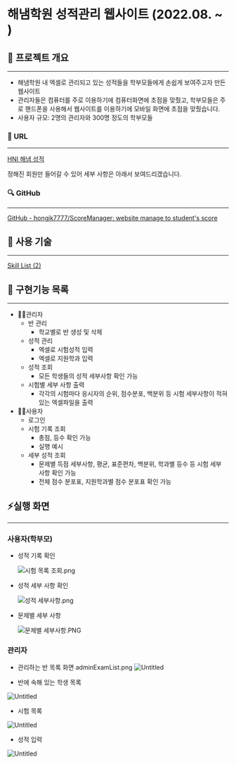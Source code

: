 # 해냄학원 성적관리 웹사이트 (2022.08. ~ )

## 📖 프로젝트 개요

---

- 해냄학원 내 엑셀로 관리되고 있는 성적들을 학부모들에게 손쉽게 보여주고자 만든 웹사이트
- 관리자들은 컴퓨터를 주로 이용하기에 컴퓨터화면에 초점을 맞췄고, 학부모들은 주로 핸드폰을 사용해서 웹사이트를 이용하기에 모바일 화면에 초점을 맞췄습니다.
- 사용자 규모: 2명의 관리자와 300명 정도의 학부모들

### **🔗** URL

---

[HNI 해냄 성적](http://www.doiteduscore.com)

정해진 회원만 들어갈 수 있어 
세부 사항은 아래서 보여드리겠습니다.

### 🔍 GitHub

---

[GitHub - hongjk7777/ScoreManager: website manage to student's score](https://github.com/hongjk7777/ScoreManager)

## 🔨 사용 기술

---

[Skill List (2)](https://www.notion.so/608acbfd628d4cd8a118bb141ad8281c)

## 📃 구현기능 목록

 

---

- 👨‍💻관리자
    - 반 관리
        - 학교별로 반 생성 및 삭제
    - 성적 관리
        - 엑셀로 시험성적 입력
        - 엑셀로 지원학과 입력
    - 성적 조회
        - 모든 학생들의 성적 세부사항 확인 가능
    - 시험별 세부 사항 출력
        - 각각의 시험마다 응시자의 순위, 점수분포, 백분위 등 시험 세부사항이 적혀있는 엑셀파일을 출력
- 🙍‍♂️사용자
    - 로그인
    - 시험 기록 조회
        - 총점, 등수 확인 가능
        - 실행 예시
    - 세부 성적 조회
        - 문제별 득점 세부사항, 평균, 표준편차, 백분위, 학과별 등수 등 시험 세부 사항 확인 가능
        - 전체 점수 분포표, 지원학과별 점수 분포표 확인 가능

## ⚡실행 화면

---

### 사용자(학부모)

- 성적 기록 확인
    
    ![시험 목록 조회.png](./readmeResource/examList.png)
    

- 성적 세부 사항 확인
    
    ![성적 세부사항.png](/readmeResource/examInfo.png)
    

- 문제별 세부 사항

    ![문제별 세부사항.PNG](/readmeResource/problemInfo.png)

### 관리자

- 관리하는 반 목록 화면
adminExamList.png
![Untitled](/readmeResource/classList.png)

- 반에 속해 있는 학생 목록

![Untitled](/readmeResource/userList.png)

- 시험 목록

![Untitled](/readmeResource/adminExamList.png)

- 성적 입력

![Untitled](/readmeResource/examInput.png)